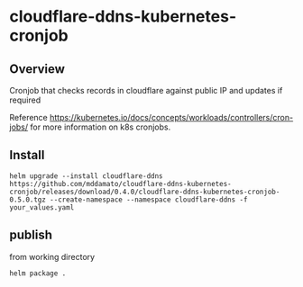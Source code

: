 # cloudflare-ddns-kubernetes-cronjob

## Overview

Cronjob that checks records in cloudflare against public IP and updates if required 

Reference <https://kubernetes.io/docs/concepts/workloads/controllers/cron-jobs/> for more information on k8s cronjobs.


## Install

```
helm upgrade --install cloudflare-ddns https://github.com/mddamato/cloudflare-ddns-kubernetes-cronjob/releases/download/0.4.0/cloudflare-ddns-kubernetes-cronjob-0.5.0.tgz --create-namespace --namespace cloudflare-ddns -f your_values.yaml
```


## publish

from working directory
```
helm package .
```